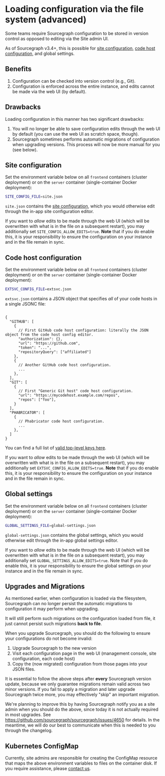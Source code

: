 # Loading configuration via the file system (advanced)

Some teams require Sourcegraph configuration to be stored in version control as opposed to editing via the Site admin UI.

As of Sourcegraph v3.4+, this is possible for [site configuration](site_config.md), [code host configuration](../external_service/index.md), and global settings.

## Benefits

1. Configuration can be checked into version control (e.g., Git).
1. Configuration is enforced across the entire instance, and edits cannot be made via the web UI (by default).

## Drawbacks

Loading configuration in this manner has two significant drawbacks:

1. You will no longer be able to save configuration edits through the web UI by default (you can use the web UI as scratch space, though).
1. Sourcegraph sometimes performs automatic migrations of configuration when upgrading versions. This process will now be more manual for you (see below).

## Site configuration

Set the environment variable below on all `frontend` containers (cluster deployment) or on the `server` container (single-container Docker deployment):

```bash
SITE_CONFIG_FILE=site.json
```

`site.json` contains the [site configuration](site_config.md), which you would otherwise edit through the in-app site configuration editor.

If you want to _allow_ edits to be made through the web UI (which will be overwritten with what is in the file on a subsequent restart), you may additionally set `SITE_CONFIG_ALLOW_EDITS=true`. **Note** that if you do enable this, it is your responsibility to ensure the configuration on your instance and in the file remain in sync.

## Code host configuration

Set the environment variable below on all `frontend` containers (cluster deployment) or on the `server` container (single-container Docker deployment):

```bash
EXTSVC_CONFIG_FILE=extsvc.json
```

`extsvc.json` contains a JSON object that specifies _all_ of your code hosts in a single JSONC file:

```jsonc

{
  "GITHUB": [
    {
      // First GitHub code host configuration: literally the JSON object from the code host config editor.
      "authorization": {},
      "url": "https://github.com",
      "token": "...",
      "repositoryQuery": ["affiliated"]
    },
    {
      // Another GitHub code host configuration.
      ...
    },
  ],
  "GIT": [
    {
      // First "Generic Git host" code host configuration.
      "url": "https://mycodehost.example.com/repos",
      "repos": ["foo"],
    }
  ],
  "PHABRICATOR": [
    {
      // Phabricator code host configuration.
      ...
    },
  ]
}
```

You can find a full list of [valid top-level keys here](https://sourcegraph.com/github.com/sourcegraph/sourcegraph@b7ebb9024e3a95109fdedfb8057795b9a7c638bc/-/blob/cmd/frontend/graphqlbackend/schema.graphql#L1104-1110).

If you want to _allow_ edits to be made through the web UI (which will be overwritten with what is in the file on a subsequent restart), you may additionally set `EXTSVC_CONFIG_ALLOW_EDITS=true`. **Note** that if you do enable this, it is your responsibility to ensure the configuration on your instance and in the file remain in sync.

## Global settings

Set the environment variable below on all `frontend` containers (cluster deployment) or on the `server` container (single-container Docker deployment):

```bash
GLOBAL_SETTINGS_FILE=global-settings.json
```

`global-settings.json` contains the global settings, which you would otherwise edit through the in-app global settings editor.

If you want to _allow_ edits to be made through the web UI (which will be overwritten with what is in the file on a subsequent restart), you may additionally set `GLOBAL_SETTINGS_ALLOW_EDITS=true`. Note that if you do enable this, it is your responsibility to ensure the global settings on your instance and in the file remain in sync.

## Upgrades and Migrations

As mentioned earlier, when configuration is loaded via the filesystem, Sourcegraph can no longer persist the automatic migrations to configuration it may perform when upgrading.

It will still perform such migrations on the configuration loaded from file, it just cannot persist such migrations **back to file**.

When you upgrade Sourcegraph, you should do the following to ensure your configurations do not become invalid:

1. Upgrade Sourcegraph to the new version
1. Visit each configuration page in the web UI (management console, site configuration, each code host)
1. Copy the (now migrated) configuration from those pages into your JSON files.

It is essential to follow the above steps after **every** Sourcegraph version update, because we only guarantee migrations remain valid across two minor versions. If you fail to apply a migration and later upgrade Sourcegraph twice more, you may effectively "skip" an important migration.

We're planning to improve this by having Sourcegraph notify you as a site admin when you should do the above, since today it is not actually required in most upgrades. See https://github.com/sourcegraph/sourcegraph/issues/4650 for details. In the meantime, we will do our best to communicate when this is needed to you through the changelog.

## Kubernetes ConfigMap

Currently, site admins are responsible for creating the ConfigMap resource that maps the above environment variables to files on the container disk. If you require assistance, please [contact us](mailto:support@sourcegraph.com).
